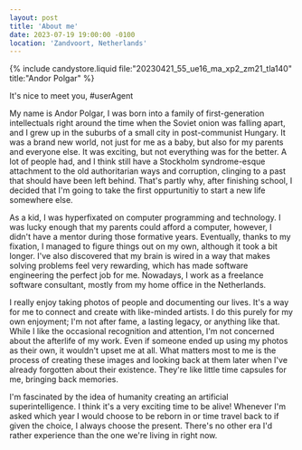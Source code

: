 ```yaml
---
layout: post
title: 'About me'
date: 2023-07-19 19:00:00 -0100
location: 'Zandvoort, Netherlands'
---
```


{% include candystore.liquid file:"20230421_55_ue16_ma_xp2_zm21_tla140" title:"Andor Polgar" %}

<p data-nosnippet id="useragent">It's nice to meet you, #userAgent</p>

<p>My name is Andor Polgar, I was born into a family of first-generation intellectuals right around the time when the Soviet onion was falling apart, and I grew up in the suburbs of a small city in post-communist Hungary. It was a brand new world, not just for me as a baby, but also for my parents and everyone else. It was exciting, but not everything was for the better. A lot of people had, and I think still have a Stockholm syndrome-esque attachment to the old authoritarian ways and corruption, clinging to a past that should have been left behind. That's partly why, after finishing school, I decided that I'm going to take the first oppurtunitiy to start a new life somewhere else.</p>

<p>As a kid, I was hyperfixated on computer programming and technology. I was lucky enough that my parents could afford a computer, however, I didn't have a mentor during those formative years. Eventually, thanks to my fixation, I managed to figure things out on my own, although it took a bit longer. I've also discovered that my brain is wired in a way that makes solving problems feel very rewarding, which has made software engineering the perfect job for me. Nowadays, I work as a freelance software consultant, mostly from my home office in the Netherlands.</p>

<p>I really enjoy taking photos of people and documenting our lives. It's a way for me to connect and create with like-minded artists. I do this purely for my own enjoyment; I'm not after fame, a lasting legacy, or anything like that. While I like the occasional recognition and attention, I'm not concerned about the afterlife of my work. Even if someone ended up using my photos as their own, it wouldn't upset me at all. What matters most to me is the process of creating these images and looking back at them later when I've already forgotten about their existence. They're like little time capsules for me, bringing back memories.</p>

<p>I'm fascinated by the idea of humanity creating an artificial superintelligence. I think it's a very exciting time to be alive! Whenever I'm asked which year I would choose to be reborn in or time travel back to if given the choice, I always choose the present. There's no other era I'd rather experience than the one we're living in right now.</p>

<script>
    const userAgent = navigator.userAgent;
    const textElement = document.getElementById('useragent');
    textElement.innerHTML = textElement.innerHTML.replace('#userAgent', userAgent);
</script>
